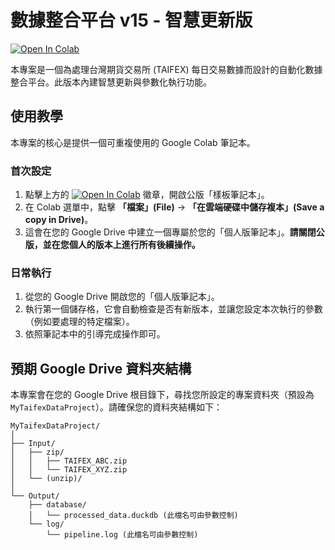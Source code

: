 # 數據整合平台 v15 - 智慧更新版

[![Open In Colab](https://colab.research.google.com/assets/colab-badge.svg)](https://colab.research.google.com/github/hsp1234-web/taifexd-date/blob/main/data_pipeline_v15/run_v15.ipynb)

本專案是一個為處理台灣期貨交易所 (TAIFEX) 每日交易數據而設計的自動化數據整合平台。此版本內建智慧更新與參數化執行功能。

## 使用教學

本專案的核心是提供一個可重複使用的 Google Colab 筆記本。

### 首次設定

1.  點擊上方的 [![Open In Colab](https://colab.research.google.com/assets/colab-badge.svg)](https://colab.research.google.com/github/hsp1234-web/taifexd-date/blob/main/data_pipeline_v15/run_v15.ipynb) 徽章，開啟公版「樣板筆記本」。
2.  在 Colab 選單中，點擊 **「檔案」(File)** -> **「在雲端硬碟中儲存複本」(Save a copy in Drive)**。
3.  這會在您的 Google Drive 中建立一個專屬於您的「個人版筆記本」。**請關閉公版，並在您個人的版本上進行所有後續操作。**

### 日常執行

1.  從您的 Google Drive 開啟您的「個人版筆記本」。
2.  執行第一個儲存格，它會自動檢查是否有新版本，並讓您設定本次執行的參數（例如要處理的特定檔案）。
3.  依照筆記本中的引導完成操作即可。

## 預期 Google Drive 資料夾結構

本專案會在您的 Google Drive 根目錄下，尋找您所設定的專案資料夾（預設為 `MyTaifexDataProject`）。請確保您的資料夾結構如下：

```
MyTaifexDataProject/
│
├── Input/
│   ├── zip/
│   │   ├── TAIFEX_ABC.zip
│   │   └── TAIFEX_XYZ.zip
│   └── (unzip)/
│
└── Output/
    ├── database/
    │   └── processed_data.duckdb (此檔名可由參數控制)
    └── log/
        └── pipeline.log (此檔名可由參數控制)
```

